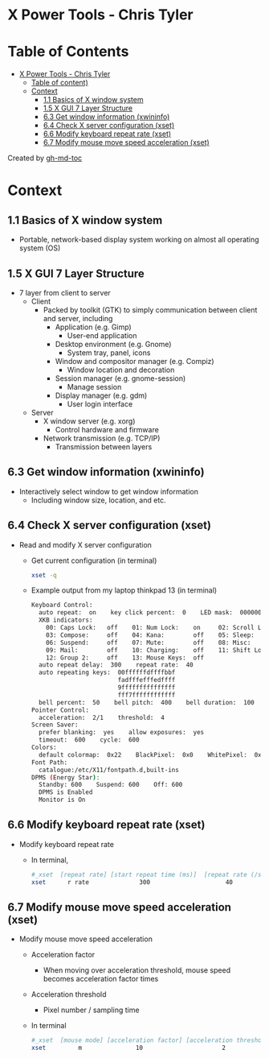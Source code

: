 # X Power Tools - Chris Tyler

# Table of Contents

- [X Power Tools - Chris Tyler](#x-power-tools---chris-tyler)
  - [Table of content)](#table-of-content)
  - [Context](#context)
    - [1.1 Basics of X window system](#11-basics-of-x-window-system)
    - [1.5 X GUI 7 Layer Structure](#15-x-gui-7-layer-structure)
    - [6.3 Get window information (xwininfo)](#63-get-window-information-xwininfo)
    - [6.4 Check X server configuration (xset)](#64-check-x-server-configuration-xset)
    - [6.6 Modify keyboard repeat rate (xset)](#66-modify-keyboard-repeat-rate-xset)
    - [6.7 Modify mouse move speed acceleration (xset)](#67-modify-mouse-move-speed-acceleration-xset)

Created by [gh-md-toc](https://github.com/ekalinin/github-markdown-toc)

# Context

## 1.1 Basics of X window system

- Portable, network-based display system working on almost all operating system (OS)

## 1.5 X GUI 7 Layer Structure

- 7 layer from client to server
  - Client
    - Packed by toolkit (GTK) to simply communication between client and server, including
      - Application (e.g. Gimp)
        - User-end application
      - Desktop environment (e.g. Gnome)
        - System tray, panel, icons
      - Window and compositor manager (e.g. Compiz)
        - Window location and decoration
      - Session manager (e.g. gnome-session)
        - Manage session
      - Display manager (e.g. gdm)
        - User login interface
  - Server
    - X window server (e.g. xorg)
      - Control hardware and firmware
    - Network transmission (e.g. TCP/IP)
      - Transmission between layers

## 6.3 Get window information (xwininfo)

- Interactively select window to get window information
  - Including window size, location, and etc.

## 6.4 Check X server configuration (xset)

- Read and modify X server configuration
  - Get current configuration (in terminal)

    ```bash
    xset -q
    ```

  - Example output from my laptop thinkpad 13 (in terminal)

    ```bash
    Keyboard Control:
      auto repeat:  on    key click percent:  0    LED mask:  00000002
      XKB indicators:
        00: Caps Lock:   off    01: Num Lock:    on     02: Scroll Lock: off
        03: Compose:     off    04: Kana:        off    05: Sleep:       off
        06: Suspend:     off    07: Mute:        off    08: Misc:        off
        09: Mail:        off    10: Charging:    off    11: Shift Lock:  off
        12: Group 2:     off    13: Mouse Keys:  off
      auto repeat delay:  300    repeat rate:  40
      auto repeating keys:  00ffffffdffffbbf
                            fadfffefffedffff
                            9fffffffffffffff
                            fff7ffffffffffff
      bell percent:  50    bell pitch:  400    bell duration:  100
    Pointer Control:
      acceleration:  2/1    threshold:  4
    Screen Saver:
      prefer blanking:  yes    allow exposures:  yes
      timeout:  600    cycle:  600
    Colors:
      default colormap:  0x22    BlackPixel:  0x0    WhitePixel:  0xffffff
    Font Path:
      catalogue:/etc/X11/fontpath.d,built-ins
    DPMS (Energy Star):
      Standby: 600    Suspend: 600    Off: 600
      DPMS is Enabled
      Monitor is On
    ```

## 6.6 Modify keyboard repeat rate (xset)

- Modify keyboard repeat rate
  - In terminal,

    ```bash
    #_xset  [repeat rate] [start repeat time (ms)]  [repeat rate (/sec)]
    xset      r rate              300                     40
    ```

## 6.7 Modify mouse move speed acceleration (xset)

- Modify mouse move speed acceleration
  - Acceleration factor

    - When moving over acceleration threshold, mouse speed becomes acceleration factor times

  - Acceleration threshold

    - Pixel number / sampling time

  - In terminal

    ```bash
    #_xset  [mouse mode] [acceleration factor] [acceleration threshold]
    xset         m               10                      2
    ```
